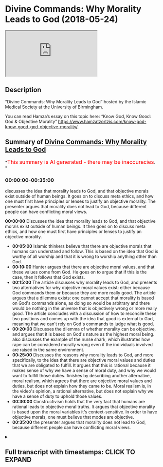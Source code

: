 # Divine Commands: Why Morality Leads to God (2018-05-24)

<iframe loading='lazy' allow='autoplay' src='https://www.youtube.com/embed/yt-SUQqRLWk'></iframe>

## Description

“Divine Commands: Why Morality Leads to God” hosted by the Islamic Medical Society at the University of Birmingham.

You can read Hamza’s essay on this topic here: “Know God, Know Good: God & Objective Morality” <https://www.hamzatzortzis.com/know-god-know-good-god-objective-morality/>.

## Summary of [Divine Commands: Why Morality Leads to God](https://www.youtube.com/watch?v=yt-SUQqRLWk)

*<span style="color:red; font-size:125%">This summary is AI generated - there may be inaccuracies</span>. *

### <a onclick="modifyYTiframeseektime('0')">00:00:00-00:35:00</a>

 discusses the idea that morality leads to God, and that objective morals exist outside of human beings. It goes on to discuss meta ethics, and how one must first have principles or lenses to justify an objective morality. The presenter argues that morality does not lead to God, because different people can have conflicting moral views.

**<a onclick="modifyYTiframeseektime('0')">00:00:00</a>** Discusses the idea that morality leads to God, and that objective morals exist outside of human beings. It then goes on to discuss meta ethics, and how one must first have principles or lenses to justify an objective morality.

* **<a onclick="modifyYTiframeseektime('300')">00:05:00</a>** Islamic thinkers believe that there are objective morals that humans can understand and follow. This is based on the idea that God is worthy of all worship and that it is wrong to worship anything other than God.
* **<a onclick="modifyYTiframeseektime('600')">00:10:00</a>** Hunter argues that there are objective moral values, and that these values come from God. He goes on to argue that if this is the case, then it follows that God exists.
* **<a onclick="modifyYTiframeseektime('900')">00:15:00</a>** The article discusses why morality leads to God, and presents two alternatives for why objective moral values exist: either because God commands them or because they are more really good. The article argues that a dilemma exists: one cannot accept that morality is based on God's commands alone, as doing so would be arbitrary and there would be nothing in the universe that is objectively wrong or more really good. The article concludes with a discussion of how to reconcile these two positions and comes up with the idea that good is external to God, meaning that we can't rely on God's commands to judge what is good.
* **<a onclick="modifyYTiframeseektime('1200')">00:20:00</a>** Discusses the dilemma of whether morality can be objective, and argues that it is based on God's nature as the highest moral being.  also discusses the example of the nurse shark, which illustrates how rape can be considered morally wrong even if the individuals involved are raised in the same environment.
* **<a onclick="modifyYTiframeseektime('1500')">00:25:00</a>** Discusses the reasons why morality leads to God, and more specifically, to the idea that there are objective moral values and duties that we are obligated to fulfill. It argues that this is rational because it makes sense of why we have a sense of moral duty, and why we would want to fulfill those duties.  finishes by describing another alternative, moral realism, which agrees that there are objective moral values and duties, but does not explain how they came to be. Moral realism is, in the video's opinion, a rational alternative, but does not explain why we have a sense of duty to uphold those values.
* **<a onclick="modifyYTiframeseektime('1800')">00:30:00</a>** Constructivism holds that the very fact that humans are rational leads to objective moral truths. It argues that objective morality is based upon the moral variables it's context-sensitive. In order to have objective morals, one must believe that modes are objective.
* **<a onclick="modifyYTiframeseektime('2100')">00:35:00</a>** the presenter argues that morality does not lead to God, because different people can have conflicting moral views.

<details><summary><h2>Full transcript with timestamps: CLICK TO EXPAND</h2></summary>

<a onclick="modifyYTiframeseektime('5')">0:00:05</a> look at this right this picture who  
<a onclick="modifyYTiframeseektime('8')">0:00:08</a> knows what that is  
<a onclick="modifyYTiframeseektime('10')">0:00:10</a> hopefully I took it from the right  
<a onclick="modifyYTiframeseektime('13')">0:00:13</a> source on Google Images basically it's  
<a onclick="modifyYTiframeseektime('16')">0:00:16</a> invasive spinal surgery correct doctors  
<a onclick="modifyYTiframeseektime('21')">0:00:21</a> it looks like you're right good  
<a onclick="modifyYTiframeseektime('24')">0:00:24</a> so it's invasive spinal surgery now I  
<a onclick="modifyYTiframeseektime('28')">0:00:28</a> want you to imagine that you're  
<a onclick="modifyYTiframeseektime('30')">0:00:30</a> observing one of the senior surgeons in  
<a onclick="modifyYTiframeseektime('33')">0:00:33</a> this hospital so you're observing as a  
<a onclick="modifyYTiframeseektime('36')">0:00:36</a> student one of the most senior surgeons  
<a onclick="modifyYTiframeseektime('38')">0:00:38</a> of this hospital and you see him  
<a onclick="modifyYTiframeseektime('42')">0:00:42</a> consciously with intent snipping the  
<a onclick="modifyYTiframeseektime('47')">0:00:47</a> spinal cord for no reason he just nips  
<a onclick="modifyYTiframeseektime('50')">0:00:50</a> it doesn't like the guy doesn't like he  
<a onclick="modifyYTiframeseektime('53')">0:00:53</a> smells or something just snips it I  
<a onclick="modifyYTiframeseektime('54')">0:00:54</a> don't like you patient  
<a onclick="modifyYTiframeseektime('56')">0:00:56</a> let me just snip your spinal cord cord  
<a onclick="modifyYTiframeseektime('58')">0:00:58</a> yeah is that morally wrong put your hand  
<a onclick="modifyYTiframeseektime('63')">0:01:03</a> up if you think it's morally wrong so  
<a onclick="modifyYTiframeseektime('66')">0:01:06</a> you all think it's morally wrong or  
<a onclick="modifyYTiframeseektime('68')">0:01:08</a> morally wrong good put your hand down  
<a onclick="modifyYTiframeseektime('69')">0:01:09</a> now another question is it objectively  
<a onclick="modifyYTiframeseektime('73')">0:01:13</a> morally wrong put your hand up if you  
<a onclick="modifyYTiframeseektime('76')">0:01:16</a> think it's objectively  
<a onclick="modifyYTiframeseektime('77')">0:01:17</a> morally wrong with intent to snip the  
<a onclick="modifyYTiframeseektime('80')">0:01:20</a> spinal cord of a patient that doesn't  
<a onclick="modifyYTiframeseektime('83')">0:01:23</a> require it to be snipped now put your  
<a onclick="modifyYTiframeseektime('85')">0:01:25</a> hand up if you think is objectively  
<a onclick="modifyYTiframeseektime('86')">0:01:26</a> morally wrong it's not quick trick  
<a onclick="modifyYTiframeseektime('88')">0:01:28</a> question is it objectively morally wrong  
<a onclick="modifyYTiframeseektime('90')">0:01:30</a> okay all you be good so I've just tested  
<a onclick="modifyYTiframeseektime('98')">0:01:38</a> your moral intuitions here yeah because  
<a onclick="modifyYTiframeseektime('100')">0:01:40</a> when it comes to philosophy generally  
<a onclick="modifyYTiframeseektime('101')">0:01:41</a> speaking you can reduce everything just  
<a onclick="modifyYTiframeseektime('104')">0:01:44</a> to an intuition and the whole of  
<a onclick="modifyYTiframeseektime('106')">0:01:46</a> philosophy is justifying your intuitions  
<a onclick="modifyYTiframeseektime('108')">0:01:48</a> essentially right generally speaking so  
<a onclick="modifyYTiframeseektime('111')">0:01:51</a> not only do we think that snipping the  
<a onclick="modifyYTiframeseektime('114')">0:01:54</a> spinal cord or cutting the spinal cord  
<a onclick="modifyYTiframeseektime('116')">0:01:56</a> of a patient with intent is morally  
<a onclick="modifyYTiframeseektime('119')">0:01:59</a> wrong we've all agreed it's objectively  
<a onclick="modifyYTiframeseektime('121')">0:02:01</a> morally wrong now let me help you in the  
<a onclick="modifyYTiframeseektime('124')">0:02:04</a> definition of objective here because we  
<a onclick="modifyYTiframeseektime('126')">0:02:06</a> may have different definitions okay when  
<a onclick="modifyYTiframeseektime('129')">0:02:09</a> we're talking about something being  
<a onclick="modifyYTiframeseektime('130')">0:02:10</a> objective its considering or presenting  
<a onclick="modifyYTiframeseektime('134')">0:02:14</a> the facts without being influenced by  
<a onclick="modifyYTiframeseektime('136')">0:02:16</a> personal feelings or pain  
<a onclick="modifyYTiframeseektime('138')">0:02:18</a> so in the context of morality objective  
<a onclick="modifyYTiframeseektime('142')">0:02:22</a> morals something being objectively wrong  
<a onclick="modifyYTiframeseektime('145')">0:02:25</a> or objectively good means it's not  
<a onclick="modifyYTiframeseektime('148')">0:02:28</a> dependent on someone's limited mine  
<a onclick="modifyYTiframeseektime('150')">0:02:30</a> limited mind or limited emotions and  
<a onclick="modifyYTiframeseektime('154')">0:02:34</a> feelings for example one plus one is  
<a onclick="modifyYTiframeseektime('157')">0:02:37</a> equal to two that is an objective fact  
<a onclick="modifyYTiframeseektime('162')">0:02:42</a> regardless if you don't like maths  
<a onclick="modifyYTiframeseektime('165')">0:02:45</a> I hate maths right generally speaking  
<a onclick="modifyYTiframeseektime('167')">0:02:47</a> I'm like you know just because I hate  
<a onclick="modifyYTiframeseektime('169')">0:02:49</a> maths it doesn't now follow that one  
<a onclick="modifyYTiframeseektime('171')">0:02:51</a> plus one is not you right and if I  
<a onclick="modifyYTiframeseektime('174')">0:02:54</a> somehow try to convince you that one  
<a onclick="modifyYTiframeseektime('176')">0:02:56</a> plus one is equal to seven you'd be like  
<a onclick="modifyYTiframeseektime('178')">0:02:58</a> no you're wrong so this will we're  
<a onclick="modifyYTiframeseektime('180')">0:03:00</a> talking about when we're talking about  
<a onclick="modifyYTiframeseektime('181')">0:03:01</a> objective moles we're saying it's not  
<a onclick="modifyYTiframeseektime('183')">0:03:03</a> influenced or dependent on someone's  
<a onclick="modifyYTiframeseektime('186')">0:03:06</a> personal feelings or emotions or even  
<a onclick="modifyYTiframeseektime('188')">0:03:08</a> limited mind just like mathematical  
<a onclick="modifyYTiframeseektime('191')">0:03:11</a> truths one plus one is equal to two  
<a onclick="modifyYTiframeseektime('193')">0:03:13</a> regardless of what you say if you try to  
<a onclick="modifyYTiframeseektime('195')">0:03:15</a> convince me just because you're medical  
<a onclick="modifyYTiframeseektime('197')">0:03:17</a> students that hey hums are you're wrong  
<a onclick="modifyYTiframeseektime('198')">0:03:18</a> one plus one is actually five I reckon  
<a onclick="modifyYTiframeseektime('201')">0:03:21</a> oh you just just just what drugs are you  
<a onclick="modifyYTiframeseektime('204')">0:03:24</a> taking yeah do you see my point so this  
<a onclick="modifyYTiframeseektime('207')">0:03:27</a> will you mean by something being  
<a onclick="modifyYTiframeseektime('210')">0:03:30</a> objective so if these moral values and  
<a onclick="modifyYTiframeseektime('212')">0:03:32</a> facts are objective in this way they sit  
<a onclick="modifyYTiframeseektime('215')">0:03:35</a> outside of the human self in some way  
<a onclick="modifyYTiframeseektime('217')">0:03:37</a> it's not dependent on my limited mind or  
<a onclick="modifyYTiframeseektime('219')">0:03:39</a> limited emotions they're outside of me  
<a onclick="modifyYTiframeseektime('222')">0:03:42</a> in a way they're like you know you just  
<a onclick="modifyYTiframeseektime('223')">0:03:43</a> imagine I'm holding a moral fact note  
<a onclick="modifyYTiframeseektime('226')">0:03:46</a> that you can because it's not really  
<a onclick="modifyYTiframeseektime('227')">0:03:47</a> tangible and this is meta ethics this  
<a onclick="modifyYTiframeseektime('229')">0:03:49</a> metaphysical stuff but generally  
<a onclick="modifyYTiframeseektime('231')">0:03:51</a> speaking if this moral value of this  
<a onclick="modifyYTiframeseektime('233')">0:03:53</a> moral truth is objective and it's not  
<a onclick="modifyYTiframeseektime('236')">0:03:56</a> dependent on a limited mind or limited  
<a onclick="modifyYTiframeseektime('238')">0:03:58</a> emotions therefore its outside so to  
<a onclick="modifyYTiframeseektime('240')">0:04:00</a> speak if it's outside so to speak it  
<a onclick="modifyYTiframeseektime('243')">0:04:03</a> requires some grounding it requires a  
<a onclick="modifyYTiframeseektime('246')">0:04:06</a> foundation remember method Metta ethics  
<a onclick="modifyYTiframeseektime('247')">0:04:07</a> what is its foundation why is it  
<a onclick="modifyYTiframeseektime('251')">0:04:11</a> objective how do you explain its  
<a onclick="modifyYTiframeseektime('253')">0:04:13</a> objectivity where did it come from what  
<a onclick="modifyYTiframeseektime('256')">0:04:16</a> is this where is the source of this  
<a onclick="modifyYTiframeseektime('257')">0:04:17</a> moral value do you see the point so  
<a onclick="modifyYTiframeseektime('260')">0:04:20</a> requires some kind of foundations so far  
<a onclick="modifyYTiframeseektime('262')">0:04:22</a> so good  
<a onclick="modifyYTiframeseektime('263')">0:04:23</a> you with me good so one would argue  
<a onclick="modifyYTiframeseektime('267')">0:04:27</a> hold on a second Hamza don't you need  
<a onclick="modifyYTiframeseektime('270')">0:04:30</a> some evidence to prove that more  
<a onclick="modifyYTiframeseektime('272')">0:04:32</a> objective yes we all believe it's  
<a onclick="modifyYTiframeseektime('275')">0:04:35</a> objectively morally wrong with intent  
<a onclick="modifyYTiframeseektime('277')">0:04:37</a> and consciously to snip someone's spinal  
<a onclick="modifyYTiframeseektime('279')">0:04:39</a> cord we know it's a it's morally wrong  
<a onclick="modifyYTiframeseektime('282')">0:04:42</a> objectively but where's the proof well  
<a onclick="modifyYTiframeseektime('286')">0:04:46</a> this is about meta ethics you don't need  
<a onclick="modifyYTiframeseektime('288')">0:04:48</a> proof you don't need some kind of  
<a onclick="modifyYTiframeseektime('290')">0:04:50</a> empirical justification to prove that a  
<a onclick="modifyYTiframeseektime('293')">0:04:53</a> more value is objective because it's  
<a onclick="modifyYTiframeseektime('296')">0:04:56</a> about meta ethics you need first  
<a onclick="modifyYTiframeseektime('299')">0:04:59</a> principles or the lenses that you put on  
<a onclick="modifyYTiframeseektime('301')">0:05:01</a> your eyes to understand your moral  
<a onclick="modifyYTiframeseektime('304')">0:05:04</a> intuitions so when it comes to things  
<a onclick="modifyYTiframeseektime('306')">0:05:06</a> like this you don't need proof that is  
<a onclick="modifyYTiframeseektime('308')">0:05:08</a> subjective just like you don't need  
<a onclick="modifyYTiframeseektime('309')">0:05:09</a> proof that causality exists causality  
<a onclick="modifyYTiframeseektime('313')">0:05:13</a> exists we observe causes and we observe  
<a onclick="modifyYTiframeseektime('315')">0:05:15</a> effects fine we might not know the  
<a onclick="modifyYTiframeseektime('317')">0:05:17</a> nature between the causal link what is  
<a onclick="modifyYTiframeseektime('319')">0:05:19</a> the causal link what is causality itself  
<a onclick="modifyYTiframeseektime('322')">0:05:22</a> but we don't need empirical proof to  
<a onclick="modifyYTiframeseektime('325')">0:05:25</a> prove that this internal notion in our  
<a onclick="modifyYTiframeseektime('328')">0:05:28</a> minds of causality actually exists it's  
<a onclick="modifyYTiframeseektime('330')">0:05:30</a> a metaphysical discussion ok so you  
<a onclick="modifyYTiframeseektime('332')">0:05:32</a> don't really need proof for things to be  
<a onclick="modifyYTiframeseektime('334')">0:05:34</a> objective you could start with the first  
<a onclick="modifyYTiframeseektime('336')">0:05:36</a> principle that's why it's called an  
<a onclick="modifyYTiframeseektime('338')">0:05:38</a> axiomatic argument you start with the  
<a onclick="modifyYTiframeseektime('340')">0:05:40</a> first principle its objective it's based  
<a onclick="modifyYTiframeseektime('342')">0:05:42</a> on my intuitions there's nothing wrong  
<a onclick="modifyYTiframeseektime('344')">0:05:44</a> with that by the way and if you study  
<a onclick="modifyYTiframeseektime('346')">0:05:46</a> Western philosophy even Eastern  
<a onclick="modifyYTiframeseektime('347')">0:05:47</a> philosophy there's a hell of a lot of  
<a onclick="modifyYTiframeseektime('349')">0:05:49</a> assumptions going on anyway yeah this  
<a onclick="modifyYTiframeseektime('351')">0:05:51</a> first principle there's no first  
<a onclick="modifyYTiframeseektime('353')">0:05:53</a> principles free philosophy even science  
<a onclick="modifyYTiframeseektime('356')">0:05:56</a> if you study the philosophy of science  
<a onclick="modifyYTiframeseektime('357')">0:05:57</a> you'd understand that there are some  
<a onclick="modifyYTiframeseektime('358')">0:05:58</a> assumptions some first principles namely  
<a onclick="modifyYTiframeseektime('361')">0:06:01</a> that the external what exists that there  
<a onclick="modifyYTiframeseektime('364')">0:06:04</a> are external causal relations that's a  
<a onclick="modifyYTiframeseektime('367')">0:06:07</a> first principle another first principle  
<a onclick="modifyYTiframeseektime('369')">0:06:09</a> or assumption that science has is that  
<a onclick="modifyYTiframeseektime('371')">0:06:11</a> in nature's uniform if we observe 50% of  
<a onclick="modifyYTiframeseektime('374')">0:06:14</a> the universe and there's gravity then it  
<a onclick="modifyYTiframeseektime('375')">0:06:15</a> would follow that gravity permeates the  
<a onclick="modifyYTiframeseektime('378')">0:06:18</a> whole universe based upon the assumption  
<a onclick="modifyYTiframeseektime('380')">0:06:20</a> that nature is uniform anyway that's a  
<a onclick="modifyYTiframeseektime('383')">0:06:23</a> lengthy discussion but another here are  
<a onclick="modifyYTiframeseektime('385')">0:06:25</a> there but you get my point right so  
<a onclick="modifyYTiframeseektime('386')">0:06:26</a> we'll really need proof for the fact  
<a onclick="modifyYTiframeseektime('388')">0:06:28</a> that you know we believe that morals are  
<a onclick="modifyYTiframeseektime('392')">0:06:32</a> objective however if you're talking  
<a onclick="modifyYTiframeseektime('396')">0:06:36</a> about proof in a non empirical way  
<a onclick="modifyYTiframeseektime('398')">0:06:38</a> you're talking about is it coherent then  
<a onclick="modifyYTiframeseektime('400')">0:06:40</a> yes we could start discussing bill if  
<a onclick="modifyYTiframeseektime('402')">0:06:42</a> belief in some moles being objective is  
<a onclick="modifyYTiframeseektime('405')">0:06:45</a> that a  
<a onclick="modifyYTiframeseektime('406')">0:06:46</a> coherent first principle or a coherent  
<a onclick="modifyYTiframeseektime('409')">0:06:49</a> assumption or a coherent axiom in order  
<a onclick="modifyYTiframeseektime('412')">0:06:52</a> to really understand our moral  
<a onclick="modifyYTiframeseektime('414')">0:06:54</a> intuitions we could discuss that but  
<a onclick="modifyYTiframeseektime('417')">0:06:57</a> that's a separate topic so from an  
<a onclick="modifyYTiframeseektime('420')">0:07:00</a> Islamic point of view although I have to  
<a onclick="modifyYTiframeseektime('422')">0:07:02</a> be intellectually fair then not all the  
<a onclick="modifyYTiframeseektime('425')">0:07:05</a> theological schools actually agree with  
<a onclick="modifyYTiframeseektime('426')">0:07:06</a> the objective morals for example the  
<a onclick="modifyYTiframeseektime('430')">0:07:10</a> school of creed known as the azshara the  
<a onclick="modifyYTiframeseektime('434')">0:07:14</a> group of of Muslims are adopted the  
<a onclick="modifyYTiframeseektime('438')">0:07:18</a> utterly creed they generally speaking I  
<a onclick="modifyYTiframeseektime('441')">0:07:21</a> know there is a spectrum they didn't  
<a onclick="modifyYTiframeseektime('443')">0:07:23</a> basically agree that there's anything  
<a onclick="modifyYTiframeseektime('445')">0:07:25</a> more about the universe generally  
<a onclick="modifyYTiframeseektime('448')">0:07:28</a> speaking it's just arbitrary divine  
<a onclick="modifyYTiframeseektime('452')">0:07:32</a> commands from that point of view okay we  
<a onclick="modifyYTiframeseektime('455')">0:07:35</a> have other schools of Crete like the  
<a onclick="modifyYTiframeseektime('456')">0:07:36</a> motto Reedy's for example they said that  
<a onclick="modifyYTiframeseektime('459')">0:07:39</a> no the human mind can rationalize and  
<a onclick="modifyYTiframeseektime('461')">0:07:41</a> and can actually understand using the  
<a onclick="modifyYTiframeseektime('465')">0:07:45</a> sound reason that you have moral truths  
<a onclick="modifyYTiframeseektime('468')">0:07:48</a> in the world then you had the UH Suri's  
<a onclick="modifyYTiframeseektime('472')">0:07:52</a> who basically said no well generally  
<a onclick="modifyYTiframeseektime('474')">0:07:54</a> speaking there are moral values that are  
<a onclick="modifyYTiframeseektime('476')">0:07:56</a> objective and they are grounded in God  
<a onclick="modifyYTiframeseektime('478')">0:07:58</a> but the ground in his command and those  
<a onclick="modifyYTiframeseektime('480')">0:08:00</a> commands are not arbitrary because they  
<a onclick="modifyYTiframeseektime('483')">0:08:03</a> link to his nature because he is good  
<a onclick="modifyYTiframeseektime('485')">0:08:05</a> he's al bara the source of all goodness  
<a onclick="modifyYTiframeseektime('487')">0:08:07</a> and I'm gonna discuss that a bit later  
<a onclick="modifyYTiframeseektime('488')">0:08:08</a> now I'm gonna basically talk about I  
<a onclick="modifyYTiframeseektime('492')">0:08:12</a> can't talk about all the schools I'm  
<a onclick="modifyYTiframeseektime('493')">0:08:13</a> gonna talk about the school of creed  
<a onclick="modifyYTiframeseektime('494')">0:08:14</a> that I adopt especially for the moral  
<a onclick="modifyYTiframeseektime('496')">0:08:16</a> argument cuz I think is more coherent  
<a onclick="modifyYTiframeseektime('497')">0:08:17</a> but just to be intellectually firm I  
<a onclick="modifyYTiframeseektime('499')">0:08:19</a> wanted to give you a taste of all the  
<a onclick="modifyYTiframeseektime('501')">0:08:21</a> schools of Creed's from that point of  
<a onclick="modifyYTiframeseektime('502')">0:08:22</a> view okay so you're intelligent enough  
<a onclick="modifyYTiframeseektime('504')">0:08:24</a> to basically navigate this effectively  
<a onclick="modifyYTiframeseektime('506')">0:08:26</a> so why do I think from an Islamic  
<a onclick="modifyYTiframeseektime('509')">0:08:29</a> perspective there are morals that are  
<a onclick="modifyYTiframeseektime('511')">0:08:31</a> objective well it's very simple because  
<a onclick="modifyYTiframeseektime('513')">0:08:33</a> the worst sin or the worst evil if you  
<a onclick="modifyYTiframeseektime('519')">0:08:39</a> like the most evil saying from an  
<a onclick="modifyYTiframeseektime('520')">0:08:40</a> Islamic intellectual spiritual  
<a onclick="modifyYTiframeseektime('522')">0:08:42</a> perspective according to the Quranic  
<a onclick="modifyYTiframeseektime('523')">0:08:43</a> discourse and the perfect prophetic  
<a onclick="modifyYTiframeseektime('525')">0:08:45</a> traditions is actually polytheism is  
<a onclick="modifyYTiframeseektime('528')">0:08:48</a> actually worshiping other than Allah is  
<a onclick="modifyYTiframeseektime('530')">0:08:50</a> not worshiping God that is considered  
<a onclick="modifyYTiframeseektime('533')">0:08:53</a> the highest evil if you like or the  
<a onclick="modifyYTiframeseektime('537')">0:08:57</a> worst evil  
<a onclick="modifyYTiframeseektime('538')">0:08:58</a> now what's in  
<a onclick="modifyYTiframeseektime('540')">0:09:00</a> can we actually say that's objectively  
<a onclick="modifyYTiframeseektime('543')">0:09:03</a> morally wrong no because the Koran makes  
<a onclick="modifyYTiframeseektime('546')">0:09:06</a> it in such an objective way that it is  
<a onclick="modifyYTiframeseektime('548')">0:09:08</a> wrong it is one of the greatest  
<a onclick="modifyYTiframeseektime('550')">0:09:10</a> injustice --is from a spiritual  
<a onclick="modifyYTiframeseektime('552')">0:09:12</a> perspective and one of the greatest  
<a onclick="modifyYTiframeseektime('553')">0:09:13</a> evils to worship other than God right to  
<a onclick="modifyYTiframeseektime('556')">0:09:16</a> associate partners with him so can we  
<a onclick="modifyYTiframeseektime('559')">0:09:19</a> really say oh yeah good says that by in  
<a onclick="modifyYTiframeseektime('562')">0:09:22</a> a kind of subjective kind of sense I  
<a onclick="modifyYTiframeseektime('564')">0:09:24</a> don't think that's that's that's  
<a onclick="modifyYTiframeseektime('565')">0:09:25</a> appropriate or he says it because it is  
<a onclick="modifyYTiframeseektime('567')">0:09:27</a> based on his command and his command  
<a onclick="modifyYTiframeseektime('569')">0:09:29</a> that come and it was based on some kind  
<a onclick="modifyYTiframeseektime('570')">0:09:30</a> of rule power I I don't see how you can  
<a onclick="modifyYTiframeseektime('573')">0:09:33</a> navigate that if you look at the texts  
<a onclick="modifyYTiframeseektime('575')">0:09:35</a> what I would say is look part of God's  
<a onclick="modifyYTiframeseektime('580')">0:09:40</a> nature is the fact that he deserves to  
<a onclick="modifyYTiframeseektime('581')">0:09:41</a> be worshipped Allah and Allah the one  
<a onclick="modifyYTiframeseektime('584')">0:09:44</a> who is worthy of all worship worshiping  
<a onclick="modifyYTiframeseektime('588')">0:09:48</a> God is a necessity by virtue of who he  
<a onclick="modifyYTiframeseektime('591')">0:09:51</a> is worshipping God is a necessity by  
<a onclick="modifyYTiframeseektime('594')">0:09:54</a> virtue of who he is so therefore you  
<a onclick="modifyYTiframeseektime('597')">0:09:57</a> can't really say this moral command to  
<a onclick="modifyYTiframeseektime('599')">0:09:59</a> worship God is actually subjective as in  
<a onclick="modifyYTiframeseektime('602')">0:10:02</a> knowledge or it's objective because it's  
<a onclick="modifyYTiframeseektime('604')">0:10:04</a> done in such an objective way so that's  
<a onclick="modifyYTiframeseektime('606')">0:10:06</a> why I would argue that there are  
<a onclick="modifyYTiframeseektime('608')">0:10:08</a> objective moral values especially in the  
<a onclick="modifyYTiframeseektime('610')">0:10:10</a> Islamic tradition not only that when you  
<a onclick="modifyYTiframeseektime('612')">0:10:12</a> look at the neck cancers the chapters of  
<a onclick="modifyYTiframeseektime('615')">0:10:15</a> the Quran are revealed in the Meccan  
<a onclick="modifyYTiframeseektime('616')">0:10:16</a> period you would see that God mentioned  
<a onclick="modifyYTiframeseektime('618')">0:10:18</a> seems like justice and compassion does  
<a onclick="modifyYTiframeseektime('621')">0:10:21</a> good define them for us no I don't see a  
<a onclick="modifyYTiframeseektime('625')">0:10:25</a> lengthy definition in the Quranic  
<a onclick="modifyYTiframeseektime('626')">0:10:26</a> discourse on what Rama is on what  
<a onclick="modifyYTiframeseektime('628')">0:10:28</a> compassion is finally have a linguistic  
<a onclick="modifyYTiframeseektime('630')">0:10:30</a> definition and we may have some  
<a onclick="modifyYTiframeseektime('631')">0:10:31</a> prophetic traditions that show their  
<a onclick="modifyYTiframeseektime('633')">0:10:33</a> behavior expression of Rama and mercy  
<a onclick="modifyYTiframeseektime('636')">0:10:36</a> but does the Quran really elaborate on  
<a onclick="modifyYTiframeseektime('640')">0:10:40</a> what is mercy and what is justice  
<a onclick="modifyYTiframeseektime('643')">0:10:43</a> especially in the Meccan period when it  
<a onclick="modifyYTiframeseektime('645')">0:10:45</a> was addressing the polytheist Arabs so  
<a onclick="modifyYTiframeseektime('648')">0:10:48</a> if Allah if God in the Quran is saying  
<a onclick="modifyYTiframeseektime('650')">0:10:50</a> to polit the police the polytheists  
<a onclick="modifyYTiframeseektime('651')">0:10:51</a> Arabs  
<a onclick="modifyYTiframeseektime('652')">0:10:52</a> this is justice this is mercy then there  
<a onclick="modifyYTiframeseektime('655')">0:10:55</a> is an assumption that they know there is  
<a onclick="modifyYTiframeseektime('657')">0:10:57</a> a common moral denominator they  
<a onclick="modifyYTiframeseektime('659')">0:10:59</a> understood what justice and mercy was so  
<a onclick="modifyYTiframeseektime('662')">0:11:02</a> it's as if it was referring to some kind  
<a onclick="modifyYTiframeseektime('663')">0:11:03</a> of objective sense that we can see or  
<a onclick="modifyYTiframeseektime('666')">0:11:06</a> perceive in the universe it was it was  
<a onclick="modifyYTiframeseektime('668')">0:11:08</a> targeting the moral intuitions their  
<a onclick="modifyYTiframeseektime('670')">0:11:10</a> objective moral intuitions in some way  
<a onclick="modifyYTiframeseektime('672')">0:11:12</a> you  
<a onclick="modifyYTiframeseektime('673')">0:11:13</a> Hunter's claim all that justice is God's  
<a onclick="modifyYTiframeseektime('675')">0:11:15</a> justice what he defines and God's mercy  
<a onclick="modifyYTiframeseektime('677')">0:11:17</a> what he defines really but the whole  
<a onclick="modifyYTiframeseektime('680')">0:11:20</a> Quran is like a conversation with people  
<a onclick="modifyYTiframeseektime('681')">0:11:21</a> and telling them to be just to be  
<a onclick="modifyYTiframeseektime('684')">0:11:24</a> merciful and he wasn't Allah wasn't  
<a onclick="modifyYTiframeseektime('686')">0:11:26</a> talking just to Muslims he was talking  
<a onclick="modifyYTiframeseektime('687')">0:11:27</a> to the polytheists Arabs so they must  
<a onclick="modifyYTiframeseektime('691')">0:11:31</a> understood what justice and mercy meant  
<a onclick="modifyYTiframeseektime('692')">0:11:32</a> in some way otherwise the hope most of  
<a onclick="modifyYTiframeseektime('696')">0:11:36</a> the Quranic Disco's would be absolutely  
<a onclick="modifyYTiframeseektime('697')">0:11:37</a> meaningless and I find that very  
<a onclick="modifyYTiframeseektime('699')">0:11:39</a> problematic if you say there are no  
<a onclick="modifyYTiframeseektime('701')">0:11:41</a> objective moral values from that point  
<a onclick="modifyYTiframeseektime('702')">0:11:42</a> of view make sense of Islamic theology  
<a onclick="modifyYTiframeseektime('704')">0:11:44</a> so objective moral values exists it  
<a onclick="modifyYTiframeseektime('709')">0:11:49</a> makes sense exist it makes sense of our  
<a onclick="modifyYTiframeseektime('711')">0:11:51</a> moral intuitions now I want to now start  
<a onclick="modifyYTiframeseektime('713')">0:11:53</a> to talk about if that's the case and God  
<a onclick="modifyYTiframeseektime('715')">0:11:55</a> exists think about this right if  
<a onclick="modifyYTiframeseektime('717')">0:11:57</a> snipping the spinal cord of a patient  
<a onclick="modifyYTiframeseektime('722')">0:12:02</a> that doesn't require his spinal cord or  
<a onclick="modifyYTiframeseektime('724')">0:12:04</a> her spinal cord to be snipped with  
<a onclick="modifyYTiframeseektime('726')">0:12:06</a> intent and consciously if that is  
<a onclick="modifyYTiframeseektime('729')">0:12:09</a> objectively morally wrong as we've all  
<a onclick="modifyYTiframeseektime('731')">0:12:11</a> agreed as we all have agreed then it  
<a onclick="modifyYTiframeseektime('734')">0:12:14</a> follows God exists sounds like a crazy  
<a onclick="modifyYTiframeseektime('738')">0:12:18</a> came right it does doesn't it  
<a onclick="modifyYTiframeseektime('741')">0:12:21</a> how can they mix paint you all right  
<a onclick="modifyYTiframeseektime('743')">0:12:23</a> don't worry I'm not that crazy so listen  
<a onclick="modifyYTiframeseektime('745')">0:12:25</a> here is the basic logic of the argument  
<a onclick="modifyYTiframeseektime('748')">0:12:28</a> it's a axiomatic arguments we start with  
<a onclick="modifyYTiframeseektime('750')">0:12:30</a> the axiom the first principle that there  
<a onclick="modifyYTiframeseektime('752')">0:12:32</a> are objective morals if you start with  
<a onclick="modifyYTiframeseektime('754')">0:12:34</a> that in excess it takes God's existence  
<a onclick="modifyYTiframeseektime('756')">0:12:36</a> okay are you ready for this it's not a  
<a onclick="modifyYTiframeseektime('758')">0:12:38</a> leap of faith it's not kind of you know  
<a onclick="modifyYTiframeseektime('760')">0:12:40</a> some kind of false logical inference no  
<a onclick="modifyYTiframeseektime('764')">0:12:44</a> it's actually it follows logically let  
<a onclick="modifyYTiframeseektime('766')">0:12:46</a> me explain number one if objective mores  
<a onclick="modifyYTiframeseektime('769')">0:12:49</a> exist God exists number two objectives  
<a onclick="modifyYTiframeseektime('773')">0:12:53</a> morals exists 3 therefore God exists let  
<a onclick="modifyYTiframeseektime('777')">0:12:57</a> me just elaborate why so why is it the  
<a onclick="modifyYTiframeseektime('780')">0:13:00</a> case that if we believe axiomatically  
<a onclick="modifyYTiframeseektime('785')">0:13:05</a> first principle that objective Mo's  
<a onclick="modifyYTiframeseektime('788')">0:13:08</a> exists that God must exist because God  
<a onclick="modifyYTiframeseektime('793')">0:13:13</a> is the only foundation to rationally  
<a onclick="modifyYTiframeseektime('796')">0:13:16</a> explain objective morals why because God  
<a onclick="modifyYTiframeseektime('800')">0:13:20</a> number one is not subjective he  
<a onclick="modifyYTiframeseektime('803')">0:13:23</a> transcends human subjectivity he's  
<a onclick="modifyYTiframeseektime('806')">0:13:26</a> outside of the universe  
<a onclick="modifyYTiframeseektime('807')">0:13:27</a> he commits the universal moral claim God  
<a onclick="modifyYTiframeseektime('811')">0:13:31</a> is aleem al-hakim and both he is the  
<a onclick="modifyYTiframeseektime('815')">0:13:35</a> knowing the wise and he is the good the  
<a onclick="modifyYTiframeseektime('818')">0:13:38</a> source of all goodness and God's names  
<a onclick="modifyYTiframeseektime('820')">0:13:40</a> and attributes are what you call  
<a onclick="modifyYTiframeseektime('822')">0:13:42</a> maximally perfect they are to the  
<a onclick="modifyYTiframeseektime('824')">0:13:44</a> highest degree possible all right they  
<a onclick="modifyYTiframeseektime('827')">0:13:47</a> are to the highest degree possible  
<a onclick="modifyYTiframeseektime('829')">0:13:49</a> they have no deficiency and no flaw and  
<a onclick="modifyYTiframeseektime('831')">0:13:51</a> they are perfect so it follows when he  
<a onclick="modifyYTiframeseektime('835')">0:13:55</a> commands then his commands are good and  
<a onclick="modifyYTiframeseektime('839')">0:13:59</a> goodness is actually an essential part  
<a onclick="modifyYTiframeseektime('841')">0:14:01</a> of his nature as Professor Ian Malcolm  
<a onclick="modifyYTiframeseektime('845')">0:14:05</a> he explains God explains the mysterious  
<a onclick="modifyYTiframeseektime('847')">0:14:07</a> or pressing down our lives and God  
<a onclick="modifyYTiframeseektime('851')">0:14:11</a> explains the universal nature of the  
<a onclick="modifyYTiframeseektime('853')">0:14:13</a> moral claim as God is outside the world  
<a onclick="modifyYTiframeseektime('855')">0:14:15</a> God the Creator can both be external and  
<a onclick="modifyYTiframeseektime('858')">0:14:18</a> make universal commands also he's an  
<a onclick="modifyYTiframeseektime('861')">0:14:21</a> objective source for morality because he  
<a onclick="modifyYTiframeseektime('865')">0:14:25</a> has the totality of moral knowledge from  
<a onclick="modifyYTiframeseektime('867')">0:14:27</a> that point of view not only this his  
<a onclick="modifyYTiframeseektime('869')">0:14:29</a> commands are not subject to anything  
<a onclick="modifyYTiframeseektime('871')">0:14:31</a> he's not limited by anything external to  
<a onclick="modifyYTiframeseektime('874')">0:14:34</a> him so by definition he is an objective  
<a onclick="modifyYTiframeseektime('876')">0:14:36</a> source so from this point of view it's  
<a onclick="modifyYTiframeseektime('880')">0:14:40</a> trying to make sense that if there are  
<a onclick="modifyYTiframeseektime('883')">0:14:43</a> objective moral truths and objective  
<a onclick="modifyYTiframeseektime('885')">0:14:45</a> moral truths are outside a limited self  
<a onclick="modifyYTiframeseektime('886')">0:14:46</a> limited mind outside of social consensus  
<a onclick="modifyYTiframeseektime('890')">0:14:50</a> and peer pressure and they're outside so  
<a onclick="modifyYTiframeseektime('892')">0:14:52</a> to speak they require some explanation  
<a onclick="modifyYTiframeseektime('894')">0:14:54</a> and grounding remember Metta ethics to  
<a onclick="modifyYTiframeseektime('895')">0:14:55</a> explain the nature of this moral value  
<a onclick="modifyYTiframeseektime('898')">0:14:58</a> and where it came from its foundation  
<a onclick="modifyYTiframeseektime('900')">0:15:00</a> well the only way to explain it  
<a onclick="modifyYTiframeseektime('902')">0:15:02</a> rationally is actually God's existence  
<a onclick="modifyYTiframeseektime('905')">0:15:05</a> from the perspective that what explains  
<a onclick="modifyYTiframeseektime('908')">0:15:08</a> the moral value the objective moral  
<a onclick="modifyYTiframeseektime('910')">0:15:10</a> values are God's commands because God is  
<a onclick="modifyYTiframeseektime('912')">0:15:12</a> outside of the universe he is objective  
<a onclick="modifyYTiframeseektime('914')">0:15:14</a> he's not subjective he has total moral  
<a onclick="modifyYTiframeseektime('917')">0:15:17</a> knowledge and all the things that we  
<a onclick="modifyYTiframeseektime('919')">0:15:19</a> just mentioned what else can ground  
<a onclick="modifyYTiframeseektime('921')">0:15:21</a> objective morals how else can you  
<a onclick="modifyYTiframeseektime('923')">0:15:23</a> explain objective morals and what's  
<a onclick="modifyYTiframeseektime('926')">0:15:26</a> interesting Allah says in the Quran God  
<a onclick="modifyYTiframeseektime('928')">0:15:28</a> says in the Quran say indeed God does  
<a onclick="modifyYTiframeseektime('930')">0:15:30</a> not order immorality so one would argue  
<a onclick="modifyYTiframeseektime('934')">0:15:34</a> well surely there's alternatives it  
<a onclick="modifyYTiframeseektime('936')">0:15:36</a> can't just be God to rationally explain  
<a onclick="modifyYTiframeseektime('939')">0:15:39</a> objective moral truths and  
<a onclick="modifyYTiframeseektime('941')">0:15:41</a> values there must be something else well  
<a onclick="modifyYTiframeseektime('943')">0:15:43</a> there is there are alternatives but I'm  
<a onclick="modifyYTiframeseektime('944')">0:15:44</a> gonna address why those are Trinity  
<a onclick="modifyYTiframeseektime('946')">0:15:46</a> alternatives are false and those  
<a onclick="modifyYTiframeseektime('948')">0:15:48</a> alternatives include biology the  
<a onclick="modifyYTiframeseektime('950')">0:15:50</a> Darwinian mechanism for example social  
<a onclick="modifyYTiframeseektime('953')">0:15:53</a> pressure more realism and constructivism  
<a onclick="modifyYTiframeseektime('956')">0:15:56</a> now these are meta meta ethical  
<a onclick="modifyYTiframeseektime('959')">0:15:59</a> approaches or some people claim they can  
<a onclick="modifyYTiframeseektime('961')">0:16:01</a> be medical approaches to explain  
<a onclick="modifyYTiframeseektime('964')">0:16:04</a> objective morals now before I go and  
<a onclick="modifyYTiframeseektime('967')">0:16:07</a> deconstruct them if you're  
<a onclick="modifyYTiframeseektime('969')">0:16:09</a> philosophically minded you know that  
<a onclick="modifyYTiframeseektime('971')">0:16:11</a> there is a key response to what I've  
<a onclick="modifyYTiframeseektime('972')">0:16:12</a> said so far I don't know what the key  
<a onclick="modifyYTiframeseektime('974')">0:16:14</a> response is it's a dilemma what is it  
<a onclick="modifyYTiframeseektime('981')">0:16:21</a> called you three false dilemma yes  
<a onclick="modifyYTiframeseektime('983')">0:16:23</a> excellent so what would I get hold on  
<a onclick="modifyYTiframeseektime('985')">0:16:25</a> Hamza this is fuzzy logic let me try and  
<a onclick="modifyYTiframeseektime('989')">0:16:29</a> break down what you're saying here God  
<a onclick="modifyYTiframeseektime('991')">0:16:31</a> can't be the kind of rational foundation  
<a onclick="modifyYTiframeseektime('994')">0:16:34</a> for objective moral truths and values  
<a onclick="modifyYTiframeseektime('995')">0:16:35</a> because here's a dilemma and this is you  
<a onclick="modifyYTiframeseektime('999')">0:16:39</a> three folds dilemma or sometimes known  
<a onclick="modifyYTiframeseektime('1001')">0:16:41</a> as plato's dilemma it basically goes  
<a onclick="modifyYTiframeseektime('1002')">0:16:42</a> like this all right so you're saying God  
<a onclick="modifyYTiframeseektime('1005')">0:16:45</a> exists because of objective moral values  
<a onclick="modifyYTiframeseektime('1007')">0:16:47</a> exists if objective moral values exist  
<a onclick="modifyYTiframeseektime('1010')">0:16:50</a> God must exist objective moral values  
<a onclick="modifyYTiframeseektime('1012')">0:16:52</a> exist therefore God exists God if God  
<a onclick="modifyYTiframeseektime('1014')">0:16:54</a> exists why because God commands in the  
<a onclick="modifyYTiframeseektime('1017')">0:16:57</a> only foundation for objective moral  
<a onclick="modifyYTiframeseektime('1019')">0:16:59</a> truths and therefore if God commands are  
<a onclick="modifyYTiframeseektime('1022')">0:17:02</a> the only foundation therefore he must  
<a onclick="modifyYTiframeseektime('1023')">0:17:03</a> exist - okay fair enough but let's break  
<a onclick="modifyYTiframeseektime('1025')">0:17:05</a> it down and this is what the Dunham is  
<a onclick="modifyYTiframeseektime('1027')">0:17:07</a> saying is something morally good because  
<a onclick="modifyYTiframeseektime('1030')">0:17:10</a> God commands it or does God command it  
<a onclick="modifyYTiframeseektime('1033')">0:17:13</a> because it's more really good here's the  
<a onclick="modifyYTiframeseektime('1037')">0:17:17</a> Dannemann who repeats you it's something  
<a onclick="modifyYTiframeseektime('1039')">0:17:19</a> morally good because God commands it or  
<a onclick="modifyYTiframeseektime('1041')">0:17:21</a> does God command it because it's morally  
<a onclick="modifyYTiframeseektime('1043')">0:17:23</a> good now one would argue this is a  
<a onclick="modifyYTiframeseektime('1045')">0:17:25</a> dilemma there are two horns that - the  
<a onclick="modifyYTiframeseektime('1047')">0:17:27</a> dilemma you have the arbitrariness horn  
<a onclick="modifyYTiframeseektime('1050')">0:17:30</a> and you have the independent standard  
<a onclick="modifyYTiframeseektime('1052')">0:17:32</a> standard horn let me explain what this  
<a onclick="modifyYTiframeseektime('1054')">0:17:34</a> means so if you adopt the first part  
<a onclick="modifyYTiframeseektime('1057')">0:17:37</a> which is morality is defined by God's  
<a onclick="modifyYTiframeseektime('1060')">0:17:40</a> commands alone then there's a little bit  
<a onclick="modifyYTiframeseektime('1062')">0:17:42</a> of a problem you may be thinking as  
<a onclick="modifyYTiframeseektime('1064')">0:17:44</a> Muslims or as a religious people how's  
<a onclick="modifyYTiframeseektime('1065')">0:17:45</a> that problem because you just explained  
<a onclick="modifyYTiframeseektime('1067')">0:17:47</a> that objective moral truths are based on  
<a onclick="modifyYTiframeseektime('1069')">0:17:49</a> morals on God's commands I have  
<a onclick="modifyYTiframeseektime('1071')">0:17:51</a> absolutely but there is an assumption  
<a onclick="modifyYTiframeseektime('1073')">0:17:53</a> here  
<a onclick="modifyYTiframeseektime('1074')">0:17:54</a> when this part of the Dynamo is  
<a onclick="modifyYTiframeseektime('1076')">0:17:56</a> basically saying that morality is  
<a onclick="modifyYTiframeseektime('1079')">0:17:59</a> defined by God's commands it's just the  
<a onclick="modifyYTiframeseektime('1082')">0:18:02</a> command in an abstract sense divorced  
<a onclick="modifyYTiframeseektime('1085')">0:18:05</a> away from God's nature it's dislocated  
<a onclick="modifyYTiframeseektime('1088')">0:18:08</a> away from God's nature so what they're  
<a onclick="modifyYTiframeseektime('1091')">0:18:11</a> saying is well God could say that you  
<a onclick="modifyYTiframeseektime('1094')">0:18:14</a> should kill all fifty five-year-olds and  
<a onclick="modifyYTiframeseektime('1096')">0:18:16</a> it would be more really good because God  
<a onclick="modifyYTiframeseektime('1098')">0:18:18</a> just said it  
<a onclick="modifyYTiframeseektime('1098')">0:18:18</a> we don't really appreciate that it's not  
<a onclick="modifyYTiframeseektime('1101')">0:18:21</a> doesn't make sense of our moral  
<a onclick="modifyYTiframeseektime('1102')">0:18:22</a> intuitions also if we take this side of  
<a onclick="modifyYTiframeseektime('1105')">0:18:25</a> the dilemma in this way we would have to  
<a onclick="modifyYTiframeseektime('1107')">0:18:27</a> believe that there is nothing in the  
<a onclick="modifyYTiframeseektime('1109')">0:18:29</a> universe that is objectively morally  
<a onclick="modifyYTiframeseektime('1111')">0:18:31</a> wrong or objectively more really good so  
<a onclick="modifyYTiframeseektime('1114')">0:18:34</a> we can't accept that part of the dilemma  
<a onclick="modifyYTiframeseektime('1117')">0:18:37</a> because they're assuming there's just  
<a onclick="modifyYTiframeseektime('1119')">0:18:39</a> God's commands and those commands are  
<a onclick="modifyYTiframeseektime('1121')">0:18:41</a> not linked to his nature in any way  
<a onclick="modifyYTiframeseektime('1123')">0:18:43</a> they've dislocated God's commands away  
<a onclick="modifyYTiframeseektime('1125')">0:18:45</a> from his nature so we can't say morality  
<a onclick="modifyYTiframeseektime('1127')">0:18:47</a> is defined just by God's commands in  
<a onclick="modifyYTiframeseektime('1129')">0:18:49</a> that way because it makes it arbitrary  
<a onclick="modifyYTiframeseektime('1131')">0:18:51</a> and it also makes us understand that  
<a onclick="modifyYTiframeseektime('1133')">0:18:53</a> there should be nothing in the universe  
<a onclick="modifyYTiframeseektime('1134')">0:18:54</a> that we should even consider as  
<a onclick="modifyYTiframeseektime('1135')">0:18:55</a> objectively morally wrong well let's  
<a onclick="modifyYTiframeseektime('1137')">0:18:57</a> look at the other side of the dilemma  
<a onclick="modifyYTiframeseektime('1139')">0:18:59</a> well morality is now external to God's  
<a onclick="modifyYTiframeseektime('1142')">0:19:02</a> commands because it says or does God  
<a onclick="modifyYTiframeseektime('1144')">0:19:04</a> command it because it's morally good  
<a onclick="modifyYTiframeseektime('1146')">0:19:06</a> well if it's morally good that you  
<a onclick="modifyYTiframeseektime('1148')">0:19:08</a> already know what good is to judge God's  
<a onclick="modifyYTiframeseektime('1150')">0:19:10</a> commands by so therefore good is outside  
<a onclick="modifyYTiframeseektime('1153')">0:19:13</a> of God's commands game over argument  
<a onclick="modifyYTiframeseektime('1156')">0:19:16</a> done so what they're saying is that  
<a onclick="modifyYTiframeseektime('1159')">0:19:19</a> moral standards are not completely  
<a onclick="modifyYTiframeseektime('1160')">0:19:20</a> outside of God so we're not going to  
<a onclick="modifyYTiframeseektime('1163')">0:19:23</a> accept that part of the dilemma either  
<a onclick="modifyYTiframeseektime('1165')">0:19:25</a> so what's the solution  
<a onclick="modifyYTiframeseektime('1166')">0:19:26</a> we can't take the arbitrariness horn and  
<a onclick="modifyYTiframeseektime('1170')">0:19:30</a> we can't take the independent standard  
<a onclick="modifyYTiframeseektime('1172')">0:19:32</a> Horn of the dynamic what do we do we  
<a onclick="modifyYTiframeseektime('1175')">0:19:35</a> can't see that in an abstract way  
<a onclick="modifyYTiframeseektime('1176')">0:19:36</a> morality is just based on God's commands  
<a onclick="modifyYTiframeseektime('1179')">0:19:39</a> because we don't believe God's commands  
<a onclick="modifyYTiframeseektime('1181')">0:19:41</a> are disick aid from his nature and we  
<a onclick="modifyYTiframeseektime('1184')">0:19:44</a> can't accept the fact that Mariah he's  
<a onclick="modifyYTiframeseektime('1185')">0:19:45</a> external to God that good is external to  
<a onclick="modifyYTiframeseektime('1188')">0:19:48</a> God so what do we do whose good answer  
<a onclick="modifyYTiframeseektime('1192')">0:19:52</a> who has the answer sorry  
<a onclick="modifyYTiframeseektime('1197')">0:19:57</a> put the two together mm interesting how  
<a onclick="modifyYTiframeseektime('1212')">0:20:12</a> good so objective good is based on God's  
<a onclick="modifyYTiframeseektime('1215')">0:20:15</a> nature good it is something what I said  
<a onclick="modifyYTiframeseektime('1216')">0:20:16</a> in the beginning so here's the response  
<a onclick="modifyYTiframeseektime('1218')">0:20:18</a> there is a third option it's a false  
<a onclick="modifyYTiframeseektime('1220')">0:20:20</a> dilemma why because God is good Allah he  
<a onclick="modifyYTiframeseektime('1226')">0:20:26</a> is the source of all goodness as  
<a onclick="modifyYTiframeseektime('1227')">0:20:27</a> Professor Acton and his really good  
<a onclick="modifyYTiframeseektime('1230')">0:20:30</a> interesting really interesting book  
<a onclick="modifyYTiframeseektime('1231')">0:20:31</a> really good book called the Quran in the  
<a onclick="modifyYTiframeseektime('1232')">0:20:32</a> secular mind he says there is a third  
<a onclick="modifyYTiframeseektime('1235')">0:20:35</a> alternative a morally stable god of the  
<a onclick="modifyYTiframeseektime('1238')">0:20:38</a> kind found in scripture a Supreme Being  
<a onclick="modifyYTiframeseektime('1240')">0:20:40</a> who would not arbitrarily change his  
<a onclick="modifyYTiframeseektime('1242')">0:20:42</a> mind about the goodness of compassion  
<a onclick="modifyYTiframeseektime('1244')">0:20:44</a> and the evil of sexual misconduct such a  
<a onclick="modifyYTiframeseektime('1246')">0:20:46</a> God always commands good because his  
<a onclick="modifyYTiframeseektime('1249')">0:20:49</a> character and nature are good now let me  
<a onclick="modifyYTiframeseektime('1252')">0:20:52</a> explain the response a little bit  
<a onclick="modifyYTiframeseektime('1254')">0:20:54</a> further so what we're saying is there is  
<a onclick="modifyYTiframeseektime('1258')">0:20:58</a> indeed a moral standard but it's not  
<a onclick="modifyYTiframeseektime('1261')">0:21:01</a> external to God so there is indeed a  
<a onclick="modifyYTiframeseektime('1265')">0:21:05</a> moral standard but it's not external to  
<a onclick="modifyYTiframeseektime('1267')">0:21:07</a> God it's it necessarily follows from  
<a onclick="modifyYTiframeseektime('1269')">0:21:09</a> God's nature goodness is part of God  
<a onclick="modifyYTiframeseektime('1273')">0:21:13</a> it's not external to God so we do have a  
<a onclick="modifyYTiframeseektime('1276')">0:21:16</a> standard but that Stan is not external  
<a onclick="modifyYTiframeseektime('1277')">0:21:17</a> to God it's actually part of who God is  
<a onclick="modifyYTiframeseektime('1279')">0:21:19</a> as part of his reality because he is  
<a onclick="modifyYTiframeseektime('1281')">0:21:21</a> Albar he is the source of all goodness  
<a onclick="modifyYTiframeseektime('1285')">0:21:25</a> so his nature contains within it the  
<a onclick="modifyYTiframeseektime('1288')">0:21:28</a> perfect the maximally perfect  
<a onclick="modifyYTiframeseektime('1291')">0:21:31</a> non-arbitrary moral standard so when he  
<a onclick="modifyYTiframeseektime('1294')">0:21:34</a> makes a command the command is a  
<a onclick="modifyYTiframeseektime('1297')">0:21:37</a> manifestation of his will and his rule  
<a onclick="modifyYTiframeseektime('1300')">0:21:40</a> doesn't contradict his nature which is  
<a onclick="modifyYTiframeseektime('1302')">0:21:42</a> good wise loving merciful so we have a  
<a onclick="modifyYTiframeseektime('1305')">0:21:45</a> standard by its no external to God and  
<a onclick="modifyYTiframeseektime('1307')">0:21:47</a> it is based on God's commands but it's  
<a onclick="modifyYTiframeseektime('1310')">0:21:50</a> not arbitrary it's actually part of  
<a onclick="modifyYTiframeseektime('1312')">0:21:52</a> God's nature  
<a onclick="modifyYTiframeseektime('1312')">0:21:52</a> Shaboom mic drop as we say yeah there  
<a onclick="modifyYTiframeseektime('1316')">0:21:56</a> you go  
<a onclick="modifyYTiframeseektime('1316')">0:21:56</a> we've solved the dilemma now a natural  
<a onclick="modifyYTiframeseektime('1319')">0:21:59</a> response from someone who doesn't agree  
<a onclick="modifyYTiframeseektime('1320')">0:22:00</a> with this like an atheist or an agnostic  
<a onclick="modifyYTiframeseektime('1321')">0:22:01</a> or whoever they may argue well you must  
<a onclick="modifyYTiframeseektime('1325')">0:22:05</a> know what good is to define good as good  
<a onclick="modifyYTiframeseektime('1328')">0:22:08</a> therefore you haven't solved the problem  
<a onclick="modifyYTiframeseektime('1329')">0:22:09</a> well this is a big philosophical  
<a onclick="modifyYTiframeseektime('1331')">0:22:11</a> discussion about the kind of necessity  
<a onclick="modifyYTiframeseektime('1334')">0:22:14</a> of God's goodness I don't get into that  
<a onclick="modifyYTiframeseektime('1336')">0:22:16</a> but a good a good response to this would  
<a onclick="modifyYTiframeseektime('1338')">0:22:18</a> be well God defines what good is because  
<a onclick="modifyYTiframeseektime('1341')">0:22:21</a> he's the only being worthy of worship  
<a onclick="modifyYTiframeseektime('1343')">0:22:23</a> and the only being worthy of worship is  
<a onclick="modifyYTiframeseektime('1345')">0:22:25</a> the highest moral being so we've solved  
<a onclick="modifyYTiframeseektime('1350')">0:22:30</a> the kind of response here the kind of  
<a onclick="modifyYTiframeseektime('1352')">0:22:32</a> ethos dilemma it doesn't break down our  
<a onclick="modifyYTiframeseektime('1354')">0:22:34</a> argument so God's commands and God  
<a onclick="modifyYTiframeseektime('1356')">0:22:36</a> Himself being the kind of rational  
<a onclick="modifyYTiframeseektime('1358')">0:22:38</a> foundation to explain objective moral  
<a onclick="modifyYTiframeseektime('1360')">0:22:40</a> truths it still stays as truth it's  
<a onclick="modifyYTiframeseektime('1363')">0:22:43</a> still a strong argument it still follows  
<a onclick="modifyYTiframeseektime('1365')">0:22:45</a> if objective morals exist God must exist  
<a onclick="modifyYTiframeseektime('1368')">0:22:48</a> but as I said there are alternatives  
<a onclick="modifyYTiframeseektime('1370')">0:22:50</a> let's adjust the alternatives we ready  
<a onclick="modifyYTiframeseektime('1372')">0:22:52</a> for the tentative  
<a onclick="modifyYTiframeseektime('1372')">0:22:52</a> good so the first one was biology I'm  
<a onclick="modifyYTiframeseektime('1377')">0:22:57</a> sorry it just doesn't work I do  
<a onclick="modifyYTiframeseektime('1380')">0:23:00</a> apologize Darwin and everybody else it  
<a onclick="modifyYTiframeseektime('1382')">0:23:02</a> just doesn't work and this doesn't  
<a onclick="modifyYTiframeseektime('1383')">0:23:03</a> dismantle the Darwinian mechanism no I'm  
<a onclick="modifyYTiframeseektime('1385')">0:23:05</a> not don't make that false inference but  
<a onclick="modifyYTiframeseektime('1387')">0:23:07</a> you can't now use it as a as a basis for  
<a onclick="modifyYTiframeseektime('1390')">0:23:10</a> your meta ethics okay you can't use it  
<a onclick="modifyYTiframeseektime('1392')">0:23:12</a> for more ontology you can't use it to  
<a onclick="modifyYTiframeseektime('1394')">0:23:14</a> explain the source of objective morals  
<a onclick="modifyYTiframeseektime('1398')">0:23:18</a> and to explain why morals are objective  
<a onclick="modifyYTiframeseektime('1400')">0:23:20</a> why well let me quote you Charles Darwin  
<a onclick="modifyYTiframeseektime('1402')">0:23:22</a> Charles Darwin gave an extreme example  
<a onclick="modifyYTiframeseektime('1405')">0:23:25</a> as well he basically said if men were  
<a onclick="modifyYTiframeseektime('1408')">0:23:28</a> reared under precisely the same  
<a onclick="modifyYTiframeseektime('1409')">0:23:29</a> conditions as hive bees they can hardly  
<a onclick="modifyYTiframeseektime('1411')">0:23:31</a> be a doubt that our unmarried females  
<a onclick="modifyYTiframeseektime('1414')">0:23:34</a> would like the worker bees think a  
<a onclick="modifyYTiframeseektime('1417')">0:23:37</a> sacred duty to kill their brothers and  
<a onclick="modifyYTiframeseektime('1419')">0:23:39</a> mothers will strive to kill the fertile  
<a onclick="modifyYTiframeseektime('1421')">0:23:41</a> daughters and no would think of  
<a onclick="modifyYTiframeseektime('1423')">0:23:43</a> interfering it's true because if we as  
<a onclick="modifyYTiframeseektime('1427')">0:23:47</a> here beings were reared under precisely  
<a onclick="modifyYTiframeseektime('1429')">0:23:49</a> the same conditions as the hy-vee's if  
<a onclick="modifyYTiframeseektime('1431')">0:23:51</a> that's the case then we wouldn't think  
<a onclick="modifyYTiframeseektime('1434')">0:23:54</a> it's morally wrong to kill off fertile  
<a onclick="modifyYTiframeseektime('1437')">0:23:57</a> daughters now if you extend the example  
<a onclick="modifyYTiframeseektime('1442')">0:24:02</a> and you start talking about the nurse  
<a onclick="modifyYTiframeseektime('1444')">0:24:04</a> shock if you watch National Geographic  
<a onclick="modifyYTiframeseektime('1446')">0:24:06</a> it talks about the nurse shock and they  
<a onclick="modifyYTiframeseektime('1448')">0:24:08</a> did some studies or some observations  
<a onclick="modifyYTiframeseektime('1450')">0:24:10</a> and they found that a nurse shark male I  
<a onclick="modifyYTiframeseektime('1452')">0:24:12</a> believe bites the fin of its mate and  
<a onclick="modifyYTiframeseektime('1455')">0:24:15</a> wrestles with it before it mates that's  
<a onclick="modifyYTiframeseektime('1457')">0:24:17</a> tantamount to rape so if we would if we  
<a onclick="modifyYTiframeseektime('1459')">0:24:19</a> were real pros I see under the same king  
<a onclick="modifyYTiframeseektime('1462')">0:24:22</a> as the nurse shark who think rape no  
<a onclick="modifyYTiframeseektime('1464')">0:24:24</a> problem right  
<a onclick="modifyYTiframeseektime('1465')">0:24:25</a> god forbid right but you get my argument  
<a onclick="modifyYTiframeseektime('1468')">0:24:28</a> here  
<a onclick="modifyYTiframeseektime('1469')">0:24:29</a> so if morals are just about this rearing  
<a onclick="modifyYTiframeseektime('1473')">0:24:33</a> your reared based upon certain  
<a onclick="modifyYTiframeseektime('1474')">0:24:34</a> biological conditions then what happens  
<a onclick="modifyYTiframeseektime('1477')">0:24:37</a> number one morals are not objective  
<a onclick="modifyYTiframeseektime('1479')">0:24:39</a> anymore because they're subject to  
<a onclick="modifyYTiframeseektime('1481')">0:24:41</a> inevitable biological changes also  
<a onclick="modifyYTiframeseektime('1484')">0:24:44</a> Moore's on objective anymore because  
<a onclick="modifyYTiframeseektime('1486')">0:24:46</a> they lose their meaning there's actually  
<a onclick="modifyYTiframeseektime('1488')">0:24:48</a> no meaning behind any morality if it  
<a onclick="modifyYTiframeseektime('1490')">0:24:50</a> just happens to be a kind of biological  
<a onclick="modifyYTiframeseektime('1493')">0:24:53</a> reaction to certain biological  
<a onclick="modifyYTiframeseektime('1494')">0:24:54</a> conditions where is the moral value and  
<a onclick="modifyYTiframeseektime('1496')">0:24:56</a> meaning behind Moses they're gone it's  
<a onclick="modifyYTiframeseektime('1498')">0:24:58</a> finished a lot so as we say right so  
<a onclick="modifyYTiframeseektime('1502')">0:25:02</a> from that point of view I don't think  
<a onclick="modifyYTiframeseektime('1504')">0:25:04</a> biology or the Darwinian mechanism is  
<a onclick="modifyYTiframeseektime('1506')">0:25:06</a> very strong to explain the objectivity  
<a onclick="modifyYTiframeseektime('1508')">0:25:08</a> of morals by the way it can explain how  
<a onclick="modifyYTiframeseektime('1511')">0:25:11</a> we have the capacity to formulate  
<a onclick="modifyYTiframeseektime('1514')">0:25:14</a> ethical rules of course like natural  
<a onclick="modifyYTiframeseektime('1516')">0:25:16</a> selection occurred to the moral  
<a onclick="modifyYTiframeseektime('1517')">0:25:17</a> philosopher Phillip pitcher you you  
<a onclick="modifyYTiframeseektime('1519')">0:25:19</a> could basically use natural selection to  
<a onclick="modifyYTiframeseektime('1522')">0:25:22</a> come to the conclusion that yes you know  
<a onclick="modifyYTiframeseektime('1524')">0:25:24</a> this is a basis for why we formerly at  
<a onclick="modifyYTiframeseektime('1527')">0:25:27</a> the Carew's fine but that's not our  
<a onclick="modifyYTiframeseektime('1528')">0:25:28</a> discussion today so biology is out the  
<a onclick="modifyYTiframeseektime('1531')">0:25:31</a> window  
<a onclick="modifyYTiframeseektime('1531')">0:25:31</a> what's next who remembers what next  
<a onclick="modifyYTiframeseektime('1533')">0:25:33</a> what's next social pressure wave all  
<a onclick="modifyYTiframeseektime('1536')">0:25:36</a> human beings and this is the kind of  
<a onclick="modifyYTiframeseektime('1538')">0:25:38</a> humanist approach to to to moral values  
<a onclick="modifyYTiframeseektime('1541')">0:25:41</a> because a lot of humans believe that  
<a onclick="modifyYTiframeseektime('1543')">0:25:43</a> more values are actually objective and I  
<a onclick="modifyYTiframeseektime('1545')">0:25:45</a> see yeah well you know rational human  
<a onclick="modifyYTiframeseektime('1546')">0:25:46</a> beings come together will decide and  
<a onclick="modifyYTiframeseektime('1549')">0:25:49</a> it'll be objective in that sense well I  
<a onclick="modifyYTiframeseektime('1551')">0:25:51</a> don't think so I don't think so because  
<a onclick="modifyYTiframeseektime('1553')">0:25:53</a> think about a lot of more pressures in  
<a onclick="modifyYTiframeseektime('1557')">0:25:57</a> our society for example Nazi Germany in  
<a onclick="modifyYTiframeseektime('1559')">0:25:59</a> the 1940s there was some moral pressure  
<a onclick="modifyYTiframeseektime('1562')">0:26:02</a> sorry social pressure in some way some  
<a onclick="modifyYTiframeseektime('1564')">0:26:04</a> kind of consensus funny it wasn't a  
<a onclick="modifyYTiframeseektime('1566')">0:26:06</a> hundred percent but there was something  
<a onclick="modifyYTiframeseektime('1567')">0:26:07</a> going on that really you know groups of  
<a onclick="modifyYTiframeseektime('1570')">0:26:10</a> people came together to think it was  
<a onclick="modifyYTiframeseektime('1571')">0:26:11</a> okay to kill Jewish people and to murder  
<a onclick="modifyYTiframeseektime('1573')">0:26:13</a> them and to think that they evil which  
<a onclick="modifyYTiframeseektime('1576')">0:26:16</a> we know is objectively morally wrong so  
<a onclick="modifyYTiframeseektime('1578')">0:26:18</a> if we use social pressure as the basis  
<a onclick="modifyYTiframeseektime('1580')">0:26:20</a> for objective moral truths then we have  
<a onclick="modifyYTiframeseektime('1582')">0:26:22</a> a problem here because more truths are  
<a onclick="modifyYTiframeseektime('1584')">0:26:24</a> subject to inevitable social changes and  
<a onclick="modifyYTiframeseektime('1586')">0:26:26</a> if you study Social Psychology society  
<a onclick="modifyYTiframeseektime('1589')">0:26:29</a> changes just ask your grandma just look  
<a onclick="modifyYTiframeseektime('1593')">0:26:33</a> at TV like 20 years ago MTV  
<a onclick="modifyYTiframeseektime('1595')">0:26:35</a> was like you know I yeah I don't know it  
<a onclick="modifyYTiframeseektime('1598')">0:26:38</a> was like it's like reading the Bible  
<a onclick="modifyYTiframeseektime('1599')">0:26:39</a> honestly look at MTV today you know  
<a onclick="modifyYTiframeseektime('1603')">0:26:43</a> that's like almost porn 20 years ago  
<a onclick="modifyYTiframeseektime('1606')">0:26:46</a> know that I know but you know I mean  
<a onclick="modifyYTiframeseektime('1607')">0:26:47</a> yeah so it's mobile like I'm being you  
<a onclick="modifyYTiframeseektime('1610')">0:26:50</a> know it's hyperbole so is its media my  
<a onclick="modifyYTiframeseektime('1613')">0:26:53</a> point right so so there it's a crude  
<a onclick="modifyYTiframeseektime('1615')">0:26:55</a> example but there are inevitable social  
<a onclick="modifyYTiframeseektime('1617')">0:26:57</a> changes now even if you study social  
<a onclick="modifyYTiframeseektime('1618')">0:26:58</a> psychology you see that social norms are  
<a onclick="modifyYTiframeseektime('1621')">0:27:01</a> developed in the developed because of  
<a onclick="modifyYTiframeseektime('1623')">0:27:03</a> two main things informational social  
<a onclick="modifyYTiframeseektime('1625')">0:27:05</a> influence or normative social influence  
<a onclick="modifyYTiframeseektime('1626')">0:27:06</a> which basically is based on the fact  
<a onclick="modifyYTiframeseektime('1628')">0:27:08</a> that we have a need to belong and we  
<a onclick="modifyYTiframeseektime('1631')">0:27:11</a> have a need to feel certain so if I ever  
<a onclick="modifyYTiframeseektime('1633')">0:27:13</a> need to belong and I have an idea that's  
<a onclick="modifyYTiframeseektime('1635')">0:27:15</a> alien to your ideas I may suspend my  
<a onclick="modifyYTiframeseektime('1638')">0:27:18</a> ideas and throw them away for a while  
<a onclick="modifyYTiframeseektime('1639')">0:27:19</a> and accept your views and ideas just to  
<a onclick="modifyYTiframeseektime('1643')">0:27:23</a> belong conversely the other one is that  
<a onclick="modifyYTiframeseektime('1648')">0:27:28</a> basically we have a need to feel certain  
<a onclick="modifyYTiframeseektime('1651')">0:27:31</a> so if I'm uncertain about something I go  
<a onclick="modifyYTiframeseektime('1653')">0:27:33</a> to the consensus and that's how social  
<a onclick="modifyYTiframeseektime('1657')">0:27:37</a> norms are developed and social norms  
<a onclick="modifyYTiframeseektime('1658')">0:27:38</a> change over time so if our more values  
<a onclick="modifyYTiframeseektime('1661')">0:27:41</a> as a result of society and social norms  
<a onclick="modifyYTiframeseektime('1663')">0:27:43</a> then we have a big problem  
<a onclick="modifyYTiframeseektime('1664')">0:27:44</a> because they're gonna be subject to  
<a onclick="modifyYTiframeseektime('1665')">0:27:45</a> inevitable social changes and for me  
<a onclick="modifyYTiframeseektime('1668')">0:27:48</a> morality loses its meaning objective  
<a onclick="modifyYTiframeseektime('1671')">0:27:51</a> morality loses its meaning and it's  
<a onclick="modifyYTiframeseektime('1673')">0:27:53</a> subject to inevitable social changes so  
<a onclick="modifyYTiframeseektime('1675')">0:27:55</a> from that point of view it doesn't  
<a onclick="modifyYTiframeseektime('1676')">0:27:56</a> explain objective morals at all social  
<a onclick="modifyYTiframeseektime('1678')">0:27:58</a> pressure doesn't explain objective  
<a onclick="modifyYTiframeseektime('1682')">0:28:02</a> morals any shape or form we have another  
<a onclick="modifyYTiframeseektime('1684')">0:28:04</a> another alternative which is called  
<a onclick="modifyYTiframeseektime('1686')">0:28:06</a> moral realism  
<a onclick="modifyYTiframeseektime('1687')">0:28:07</a> now more realism agrees and it says yes  
<a onclick="modifyYTiframeseektime('1691')">0:28:11</a> there are objective moral truths there  
<a onclick="modifyYTiframeseektime('1694')">0:28:14</a> are objective moral values more realism  
<a onclick="modifyYTiframeseektime('1696')">0:28:16</a> says yes but they do not require  
<a onclick="modifyYTiframeseektime('1698')">0:28:18</a> foundation they just are I find this a  
<a onclick="modifyYTiframeseektime('1702')">0:28:22</a> little bit difficult because we require  
<a onclick="modifyYTiframeseektime('1705')">0:28:25</a> an answer to the question why is it  
<a onclick="modifyYTiframeseektime('1707')">0:28:27</a> objective where where did it come from  
<a onclick="modifyYTiframeseektime('1709')">0:28:29</a> rember meta ethics is about answering  
<a onclick="modifyYTiframeseektime('1710')">0:28:30</a> the question why is this more value  
<a onclick="modifyYTiframeseektime('1713')">0:28:33</a> objective and what's its foundation  
<a onclick="modifyYTiframeseektime('1715')">0:28:35</a> where did it come from  
<a onclick="modifyYTiframeseektime('1716')">0:28:36</a> it's almost ignoring meta ethics in a  
<a onclick="modifyYTiframeseektime('1719')">0:28:39</a> way saying we can't answer the question  
<a onclick="modifyYTiframeseektime('1720')">0:28:40</a> or the only way to answer is they just  
<a onclick="modifyYTiframeseektime('1722')">0:28:42</a> are get over it move forward this is  
<a onclick="modifyYTiframeseektime('1725')">0:28:45</a> also known as moral objectivism as well  
<a onclick="modifyYTiframeseektime('1727')">0:28:47</a> but for me  
<a onclick="modifyYTiframeseektime('1728')">0:28:48</a> it gets a little bit more tricky when we  
<a onclick="modifyYTiframeseektime('1731')">0:28:51</a> understand morals as moral duties  
<a onclick="modifyYTiframeseektime('1733')">0:28:53</a> because when we're thinking justice  
<a onclick="modifyYTiframeseektime('1735')">0:28:55</a> exists and compassion exists we don't  
<a onclick="modifyYTiframeseektime('1739')">0:28:59</a> think of that as some kind of abstract  
<a onclick="modifyYTiframeseektime('1740')">0:29:00</a> way because when we say yes this is the  
<a onclick="modifyYTiframeseektime('1742')">0:29:02</a> compassionate thing to do this is the  
<a onclick="modifyYTiframeseektime('1744')">0:29:04</a> just thing to do  
<a onclick="modifyYTiframeseektime('1745')">0:29:05</a> we we are obligated we have a duty right  
<a onclick="modifyYTiframeseektime('1748')">0:29:08</a> I'm duty bound to be compassionate in  
<a onclick="modifyYTiframeseektime('1753')">0:29:13</a> certain contexts especially you know as  
<a onclick="modifyYTiframeseektime('1754')">0:29:14</a> medical practitioners you have to show  
<a onclick="modifyYTiframeseektime('1756')">0:29:16</a> that compassion you have to show that  
<a onclick="modifyYTiframeseektime('1758')">0:29:18</a> fairness etc you have a moral duty it's  
<a onclick="modifyYTiframeseektime('1761')">0:29:21</a> not only recognizing that justice exists  
<a onclick="modifyYTiframeseektime('1763')">0:29:23</a> somewhere in the world and compassion  
<a onclick="modifyYTiframeseektime('1765')">0:29:25</a> exists but what explains that drive to  
<a onclick="modifyYTiframeseektime('1768')">0:29:28</a> fulfill those moral duties more realism  
<a onclick="modifyYTiframeseektime('1771')">0:29:31</a> doesn't explain that because more duties  
<a onclick="modifyYTiframeseektime('1775')">0:29:35</a> are owed owed to whom do you see the  
<a onclick="modifyYTiframeseektime('1779')">0:29:39</a> point and that's why it makes sense of  
<a onclick="modifyYTiframeseektime('1781')">0:29:41</a> God's commands because is owed to God  
<a onclick="modifyYTiframeseektime('1783')">0:29:43</a> more the sense of moral duties make  
<a onclick="modifyYTiframeseektime('1787')">0:29:47</a> sense of God's commands from that point  
<a onclick="modifyYTiframeseektime('1789')">0:29:49</a> of view so more realism is not an  
<a onclick="modifyYTiframeseektime('1792')">0:29:52</a> alternative either there's another  
<a onclick="modifyYTiframeseektime('1793')">0:29:53</a> alternative one would argue it's a  
<a onclick="modifyYTiframeseektime('1795')">0:29:55</a> rational alternative and this occurred  
<a onclick="modifyYTiframeseektime('1797')">0:29:57</a> constructivism now I've taken this from  
<a onclick="modifyYTiframeseektime('1800')">0:30:00</a> an academic encyclopedia and you can  
<a onclick="modifyYTiframeseektime('1802')">0:30:02</a> find online and mine I forgot the  
<a onclick="modifyYTiframeseektime('1804')">0:30:04</a> reference I'll give it to you later but  
<a onclick="modifyYTiframeseektime('1805')">0:30:05</a> basically constructivism is the view  
<a onclick="modifyYTiframeseektime('1807')">0:30:07</a> that in so far as there are normative  
<a onclick="modifyYTiframeseektime('1810')">0:30:10</a> truths for example truths about what we  
<a onclick="modifyYTiframeseektime('1812')">0:30:12</a> ought to do so moral truths there are in  
<a onclick="modifyYTiframeseektime('1815')">0:30:15</a> some sense determined by an idealized  
<a onclick="modifyYTiframeseektime('1817')">0:30:17</a> process of rational deliberation choice  
<a onclick="modifyYTiframeseektime('1820')">0:30:20</a> or agreement now you have to understand  
<a onclick="modifyYTiframeseektime('1823')">0:30:23</a> something constructivism doesn't say  
<a onclick="modifyYTiframeseektime('1826')">0:30:26</a> that as a result of using your rational  
<a onclick="modifyYTiframeseektime('1830')">0:30:30</a> faculties in a rational process you're  
<a onclick="modifyYTiframeseektime('1832')">0:30:32</a> going to understand what is moral no  
<a onclick="modifyYTiframeseektime('1834')">0:30:34</a> that's epistemology to know to find out  
<a onclick="modifyYTiframeseektime('1836')">0:30:36</a> what is moral but what it basically says  
<a onclick="modifyYTiframeseektime('1838')">0:30:38</a> is is that morality is construed through  
<a onclick="modifyYTiframeseektime('1843')">0:30:43</a> rationally meaning the very fact that  
<a onclick="modifyYTiframeseektime('1845')">0:30:45</a> man is rational that becomes a  
<a onclick="modifyYTiframeseektime('1848')">0:30:48</a> foundation for morality and it explains  
<a onclick="modifyYTiframeseektime('1851')">0:30:51</a> the objective nature of morality it's  
<a onclick="modifyYTiframeseektime('1853')">0:30:53</a> like the two sides of the same coin so  
<a onclick="modifyYTiframeseektime('1857')">0:30:57</a> it's not just like oh I'm right on their  
<a onclick="modifyYTiframeseektime('1858')">0:30:58</a> fur I'm gonna find out in my own way  
<a onclick="modifyYTiframeseektime('1860')">0:31:00</a> what good is no that's epistemology  
<a onclick="modifyYTiframeseektime('1862')">0:31:02</a> rather constructivism says that the very  
<a onclick="modifyYTiframeseektime('1865')">0:31:05</a> fact of the human being is rational that  
<a onclick="modifyYTiframeseektime('1866')">0:31:06</a> is the foundation for morality and it  
<a onclick="modifyYTiframeseektime('1871')">0:31:11</a> explains the nature of objective moral  
<a onclick="modifyYTiframeseektime('1874')">0:31:14</a> truths why their objective in the first  
<a onclick="modifyYTiframeseektime('1876')">0:31:16</a> place now there's a big discussion there  
<a onclick="modifyYTiframeseektime('1878')">0:31:18</a> are volumes of discussion I want to get  
<a onclick="modifyYTiframeseektime('1879')">0:31:19</a> into it but basically one would argue  
<a onclick="modifyYTiframeseektime('1881')">0:31:21</a> well what kind of more what kind of  
<a onclick="modifyYTiframeseektime('1883')">0:31:23</a> ration are you gonna use you know are  
<a onclick="modifyYTiframeseektime('1885')">0:31:25</a> you duty bound to even be rational right  
<a onclick="modifyYTiframeseektime('1887')">0:31:27</a> because if rationality and and objective  
<a onclick="modifyYTiframeseektime('1891')">0:31:31</a> morals are two sides of the same coin  
<a onclick="modifyYTiframeseektime('1892')">0:31:32</a> then in order for objective morals to  
<a onclick="modifyYTiframeseektime('1895')">0:31:35</a> make sense you should also be duty-bound  
<a onclick="modifyYTiframeseektime('1897')">0:31:37</a> to be rational but are you you don't  
<a onclick="modifyYTiframeseektime('1900')">0:31:40</a> have to be many of us are really  
<a onclick="modifyYTiframeseektime('1902')">0:31:42</a> irrational anyway and there many studies  
<a onclick="modifyYTiframeseektime('1903')">0:31:43</a> if you study the philosophy of the mind  
<a onclick="modifyYTiframeseektime('1904')">0:31:44</a> and you study for example cognitive  
<a onclick="modifyYTiframeseektime('1906')">0:31:46</a> science there even theorists that claim  
<a onclick="modifyYTiframeseektime('1908')">0:31:48</a> that human beings are not rational  
<a onclick="modifyYTiframeseektime('1910')">0:31:50</a> quraían if you study David Hume you said  
<a onclick="modifyYTiframeseektime('1912')">0:31:52</a> our morality has nothing to do  
<a onclick="modifyYTiframeseektime('1914')">0:31:54</a> rationality which is we just try to  
<a onclick="modifyYTiframeseektime('1915')">0:31:55</a> intellectually justify our you know  
<a onclick="modifyYTiframeseektime('1918')">0:31:58</a> emotions right but that's a bigger  
<a onclick="modifyYTiframeseektime('1920')">0:32:00</a> discussion and it's more needs and I've  
<a onclick="modifyYTiframeseektime('1922')">0:32:02</a> just expressed it so I do apologize go  
<a onclick="modifyYTiframeseektime('1925')">0:32:05</a> google it  
<a onclick="modifyYTiframeseektime('1926')">0:32:06</a> no don't google it go buy a book on it  
<a onclick="modifyYTiframeseektime('1927')">0:32:07</a> but anyway the point is constructivism  
<a onclick="modifyYTiframeseektime('1929')">0:32:09</a> doesn't really provide a meta ethical  
<a onclick="modifyYTiframeseektime('1933')">0:32:13</a> foundation for objective moral truths so  
<a onclick="modifyYTiframeseektime('1935')">0:32:15</a> I think God commands and God's existence  
<a onclick="modifyYTiframeseektime('1939')">0:32:19</a> is the most rational foundation for  
<a onclick="modifyYTiframeseektime('1943')">0:32:23</a> morals for objective moral truth they  
<a onclick="modifyYTiframeseektime('1946')">0:32:26</a> explain where they came from the gods  
<a onclick="modifyYTiframeseektime('1949')">0:32:29</a> commands and they explain and and God's  
<a onclick="modifyYTiframeseektime('1951')">0:32:31</a> existence explains why more truths are  
<a onclick="modifyYTiframeseektime('1954')">0:32:34</a> objective because of who God is game  
<a onclick="modifyYTiframeseektime('1958')">0:32:38</a> over if you believe in objective more  
<a onclick="modifyYTiframeseektime('1959')">0:32:39</a> trees like we discussed what objectivity  
<a onclick="modifyYTiframeseektime('1961')">0:32:41</a> is for a moral point of view it  
<a onclick="modifyYTiframeseektime('1962')">0:32:42</a> philosophically necessitates God's  
<a onclick="modifyYTiframeseektime('1965')">0:32:45</a> commands and God's existence if you  
<a onclick="modifyYTiframeseektime('1967')">0:32:47</a> disagree with me give me an alternative  
<a onclick="modifyYTiframeseektime('1970')">0:32:50</a> now before we get to the more  
<a onclick="modifyYTiframeseektime('1972')">0:32:52</a> epistemology just wanna address certain  
<a onclick="modifyYTiframeseektime('1974')">0:32:54</a> things one would argue a hold on a  
<a onclick="modifyYTiframeseektime('1976')">0:32:56</a> second Hamza but in your religious  
<a onclick="modifyYTiframeseektime('1977')">0:32:57</a> discussions and discourse even in our  
<a onclick="modifyYTiframeseektime('1979')">0:32:59</a> own intuitions you know things are not  
<a onclick="modifyYTiframeseektime('1981')">0:33:01</a> objective because most change over time  
<a onclick="modifyYTiframeseektime('1984')">0:33:04</a> now there is a conflation between to  
<a onclick="modifyYTiframeseektime('1988')">0:33:08</a> understand understandings of morality  
<a onclick="modifyYTiframeseektime('1990')">0:33:10</a> here absolute morality an objective  
<a onclick="modifyYTiframeseektime('1992')">0:33:12</a> morality absolute morality basically  
<a onclick="modifyYTiframeseektime('1995')">0:33:15</a> says  
<a onclick="modifyYTiframeseektime('1996')">0:33:16</a> killing is wrong right or the cessation  
<a onclick="modifyYTiframeseektime('1999')">0:33:19</a> of human life is wrong if there is a  
<a onclick="modifyYTiframeseektime('2002')">0:33:22</a> conscious with intent to see someone's  
<a onclick="modifyYTiframeseektime('2006')">0:33:26</a> life that is morally wrong regardless  
<a onclick="modifyYTiframeseektime('2008')">0:33:28</a> that's absolute morality objective March  
<a onclick="modifyYTiframeseektime('2011')">0:33:31</a> is slightly different it says ceasing or  
<a onclick="modifyYTiframeseektime('2014')">0:33:34</a> stopping someone's life right for no  
<a onclick="modifyYTiframeseektime('2018')">0:33:38</a> justification is morally wrong so  
<a onclick="modifyYTiframeseektime('2021')">0:33:41</a> objective morals is based upon the moral  
<a onclick="modifyYTiframeseektime('2023')">0:33:43</a> variables it's context-sensitive for  
<a onclick="modifyYTiframeseektime('2026')">0:33:46</a> example absolute morality would say it  
<a onclick="modifyYTiframeseektime('2030')">0:33:50</a> is morally wrong to kill a crazy guy  
<a onclick="modifyYTiframeseektime('2032')">0:33:52</a> with a machine gun if that was the only  
<a onclick="modifyYTiframeseektime('2034')">0:33:54</a> option to stop him killing 300 children  
<a onclick="modifyYTiframeseektime('2037')">0:33:57</a> in the school absalom variety would say  
<a onclick="modifyYTiframeseektime('2040')">0:34:00</a> we don't care if he's gonna kill three  
<a onclick="modifyYTiframeseektime('2042')">0:34:02</a> other kids killing him is still morally  
<a onclick="modifyYTiframeseektime('2044')">0:34:04</a> wrong objective all morality says horror  
<a onclick="modifyYTiframeseektime('2047')">0:34:07</a> in a second if that's our only option  
<a onclick="modifyYTiframeseektime('2049')">0:34:09</a> then it's morally good to stop this  
<a onclick="modifyYTiframeseektime('2053')">0:34:13</a> person's life if that was the only way  
<a onclick="modifyYTiframeseektime('2055')">0:34:15</a> to stop him killing 300 children you may  
<a onclick="modifyYTiframeseektime('2058')">0:34:18</a> disagree with the example but don't it's  
<a onclick="modifyYTiframeseektime('2061')">0:34:21</a> a logical fallacy to dam the example you  
<a onclick="modifyYTiframeseektime('2063')">0:34:23</a> get the point yeah to get the essence of  
<a onclick="modifyYTiframeseektime('2064')">0:34:24</a> the point so there's a difference  
<a onclick="modifyYTiframeseektime('2066')">0:34:26</a> between absolute morality morality and  
<a onclick="modifyYTiframeseektime('2068')">0:34:28</a> objective morality objective morals are  
<a onclick="modifyYTiframeseektime('2070')">0:34:30</a> objective from the point of view that  
<a onclick="modifyYTiframeseektime('2072')">0:34:32</a> they transcend human subjectivity and  
<a onclick="modifyYTiframeseektime('2075')">0:34:35</a> limited minds and emotions based upon  
<a onclick="modifyYTiframeseektime('2076')">0:34:36</a> the moral variables is context-sensitive  
<a onclick="modifyYTiframeseektime('2079')">0:34:39</a> so there's a conflation with different  
<a onclick="modifyYTiframeseektime('2083')">0:34:43</a> types of morality here the other thing  
<a onclick="modifyYTiframeseektime('2085')">0:34:45</a> would be humza in order for this to work  
<a onclick="modifyYTiframeseektime('2087')">0:34:47</a> you have to believe that modes are  
<a onclick="modifyYTiframeseektime('2090')">0:34:50</a> objective remember the first principle  
<a onclick="modifyYTiframeseektime('2092')">0:34:52</a> spoke about in the beginning the fact  
<a onclick="modifyYTiframeseektime('2094')">0:34:54</a> that it's axiomatic its first principle  
<a onclick="modifyYTiframeseektime('2097')">0:34:57</a> you just have to adopt the fact that  
<a onclick="modifyYTiframeseektime('2098')">0:34:58</a> some not all but some morals are  
<a onclick="modifyYTiframeseektime('2100')">0:35:00</a> objective what if someone says I  
<a onclick="modifyYTiframeseektime('2101')">0:35:01</a> disagree with you fine you don't have to  
<a onclick="modifyYTiframeseektime('2104')">0:35:04</a> agree with me but it becomes very  
<a onclick="modifyYTiframeseektime('2107')">0:35:07</a> interesting doesn't it it's like a  
<a onclick="modifyYTiframeseektime('2109')">0:35:09</a> double-edged sword because if you accept  
<a onclick="modifyYTiframeseektime('2112')">0:35:12</a> the objectivity of some more rules like  
<a onclick="modifyYTiframeseektime('2115')">0:35:15</a> snipping the spinal cord of a patient  
<a onclick="modifyYTiframeseektime('2118')">0:35:18</a> right for no reason deliberately right  
<a onclick="modifyYTiframeseektime('2123')">0:35:23</a> if you accept that some moles are  
<a onclick="modifyYTiframeseektime('2125')">0:35:25</a> objective in SS it takes God's existence  
<a onclick="modifyYTiframeseektime('2128')">0:35:28</a> but if you don't like that conclusion  
<a onclick="modifyYTiframeseektime('2130')">0:35:30</a> you'd be like Oh more than uh objective  
<a onclick="modifyYTiframeseektime('2132')">0:35:32</a> anymore there are no objective morals  
<a onclick="modifyYTiframeseektime('2134')">0:35:34</a> well what happens now is someone can  
<a onclick="modifyYTiframeseektime('2136')">0:35:36</a> snip therefore the spine of a patient  
<a onclick="modifyYTiframeseektime('2140')">0:35:40</a> and say you could have your view I have  
<a onclick="modifyYTiframeseektime('2143')">0:35:43</a> my view I think it was ethically more  
<a onclick="modifyYTiframeseektime('2145')">0:35:45</a> good to do it and you can't point the  
<a onclick="modifyYTiframeseektime('2147')">0:35:47</a> finger at that KKK or Isis in an  
<a onclick="modifyYTiframeseektime('2150')">0:35:50</a> objective more way from a philosophical  
<a onclick="modifyYTiframeseektime('2152')">0:35:52</a> point of view because was your  
<a onclick="modifyYTiframeseektime('2154')">0:35:54</a> foundation if it's a subjective now and  
<a onclick="modifyYTiframeseektime('2157')">0:35:57</a> phallus I have a silent welcome all  
<a onclick="modifyYTiframeseektime('2161')">0:36:01</a> different moral views you can have a bit  
<a onclick="modifyYTiframeseektime('2164')">0:36:04</a> of the pie I'll have a bit of my moral  
<a onclick="modifyYTiframeseektime('2165')">0:36:05</a> pie as well they may contradict each  
<a onclick="modifyYTiframeseektime('2167')">0:36:07</a> other but so well that's life get over  
<a onclick="modifyYTiframeseektime('2168')">0:36:08</a> it right it becomes like a double edged  
<a onclick="modifyYTiframeseektime('2172')">0:36:12</a> sword right  
</details>
